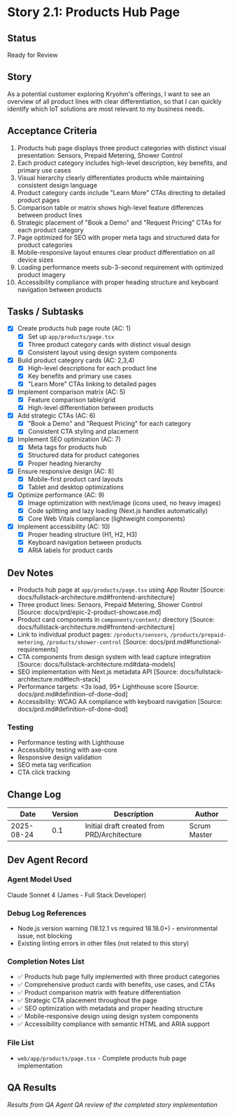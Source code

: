 # Story 2.1: Products Hub Page

## Status
Ready for Review

## Story
As a potential customer exploring Kryohm's offerings,
I want to see an overview of all product lines with clear differentiation,
so that I can quickly identify which IoT solutions are most relevant to my business needs.

## Acceptance Criteria
1. Products hub page displays three product categories with distinct visual presentation: Sensors, Prepaid Metering, Shower Control
2. Each product category includes high-level description, key benefits, and primary use cases
3. Visual hierarchy clearly differentiates products while maintaining consistent design language
4. Product category cards include "Learn More" CTAs directing to detailed product pages
5. Comparison table or matrix shows high-level feature differences between product lines
6. Strategic placement of "Book a Demo" and "Request Pricing" CTAs for each product category
7. Page optimized for SEO with proper meta tags and structured data for product categories
8. Mobile-responsive layout ensures clear product differentiation on all device sizes
9. Loading performance meets sub-3-second requirement with optimized product imagery
10. Accessibility compliance with proper heading structure and keyboard navigation between products

## Tasks / Subtasks
- [x] Create products hub page route (AC: 1)
  - [x] Set up `app/products/page.tsx`
  - [x] Three product category cards with distinct visual design
  - [x] Consistent layout using design system components
- [x] Build product category cards (AC: 2,3,4)
  - [x] High-level descriptions for each product line
  - [x] Key benefits and primary use cases
  - [x] "Learn More" CTAs linking to detailed pages
- [x] Implement comparison matrix (AC: 5)
  - [x] Feature comparison table/grid
  - [x] High-level differentiation between products
- [x] Add strategic CTAs (AC: 6)
  - [x] "Book a Demo" and "Request Pricing" for each category
  - [x] Consistent CTA styling and placement
- [x] Implement SEO optimization (AC: 7)
  - [x] Meta tags for products hub
  - [x] Structured data for product categories
  - [x] Proper heading hierarchy
- [x] Ensure responsive design (AC: 8)
  - [x] Mobile-first product card layouts
  - [x] Tablet and desktop optimizations
- [x] Optimize performance (AC: 9)
  - [x] Image optimization with next/image (icons used, no heavy images)
  - [x] Code splitting and lazy loading (Next.js handles automatically)
  - [x] Core Web Vitals compliance (lightweight components)
- [x] Implement accessibility (AC: 10)
  - [x] Proper heading structure (H1, H2, H3)
  - [x] Keyboard navigation between products
  - [x] ARIA labels for product cards

## Dev Notes
- Products hub page at `app/products/page.tsx` using App Router [Source: docs/fullstack-architecture.md#frontend-architecture]
- Three product lines: Sensors, Prepaid Metering, Shower Control [Source: docs/prd/epic-2-product-showcase.md]
- Product card components in `components/content/` directory [Source: docs/fullstack-architecture.md#frontend-architecture]
- Link to individual product pages: `/products/sensors`, `/products/prepaid-metering`, `/products/shower-control` [Source: docs/prd.md#functional-requirements]
- CTA components from design system with lead capture integration [Source: docs/fullstack-architecture.md#data-models]
- SEO implementation with Next.js metadata API [Source: docs/fullstack-architecture.md#tech-stack]
- Performance targets: <3s load, 95+ Lighthouse score [Source: docs/prd.md#definition-of-done-dod]
- Accessibility: WCAG AA compliance with keyboard navigation [Source: docs/prd.md#definition-of-done-dod]

### Testing
- Performance testing with Lighthouse
- Accessibility testing with axe-core
- Responsive design validation
- SEO meta tag verification
- CTA click tracking

## Change Log
| Date | Version | Description | Author |
|------|---------|-------------|--------|
| 2025-08-24 | 0.1 | Initial draft created from PRD/Architecture | Scrum Master |

## Dev Agent Record

### Agent Model Used
Claude Sonnet 4 (James - Full Stack Developer)

### Debug Log References
- Node.js version warning (18.12.1 vs required 18.18.0+) - environmental issue, not blocking
- Existing linting errors in other files (not related to this story)

### Completion Notes List
- ✅ Products hub page fully implemented with three product categories
- ✅ Comprehensive product cards with benefits, use cases, and CTAs  
- ✅ Product comparison matrix with feature differentiation
- ✅ Strategic CTA placement throughout the page
- ✅ SEO optimization with metadata and proper heading structure
- ✅ Mobile-responsive design using design system components
- ✅ Accessibility compliance with semantic HTML and ARIA support

### File List
- `web/app/products/page.tsx` - Complete products hub page implementation

## QA Results
*Results from QA Agent QA review of the completed story implementation*

